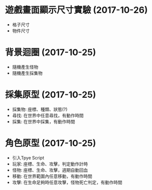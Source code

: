
# 遊戲畫面顯示尺寸實驗 (2017-10-26)
- 格子尺寸
- 物件尺寸

# 背景迴圈 (2017-10-25)
- 隨機產生怪物
- 隨機產生採集物

# 採集原型 (2017-10-25)
- 採集物: 座標、種類、狀態(?)
- 尋找: 在世界中任意尋找，有動作時間
- 採集: 在世界中採集，有動作時間

# 角色原型 (2017-10-25)
- 引入Tpye Script
- 玩家: 座標、生命、攻擊，判定動作計時
- 怪物: 座標、生命、攻擊，週期自動回血
- 移動: 在世界範圍內任意移動，有動作時間
- 攻擊: 在生命足夠時任意攻擊，怪物死亡判定，有動作時間
